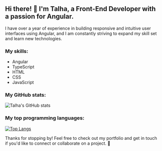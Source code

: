 ## Hi there! 👋 I'm Talha, a Front-End Developer with a passion for Angular.

I have over a year of experience in building responsive and intuitive user interfaces using Angular, and I am constantly striving to expand my skill set and learn new technologies.

### My skills:

- Angular
- TypeScript
- HTML
- CSS
- JavaScript

### My GitHub stats:

![Talha's GitHub stats](https://github-readme-stats.vercel.app/api?username=Talhaitis612&show_icons=true&theme=radical)

### My top programming languages:

[![Top Langs](https://github-readme-stats.vercel.app/api/top-langs/?username=Talhaitis612)](https://github.com/Talhaitis612/github-readme-stats)




Thanks for stopping by! Feel free to check out my portfolio and get in touch if you'd like to connect or collaborate on a project. 🙌
